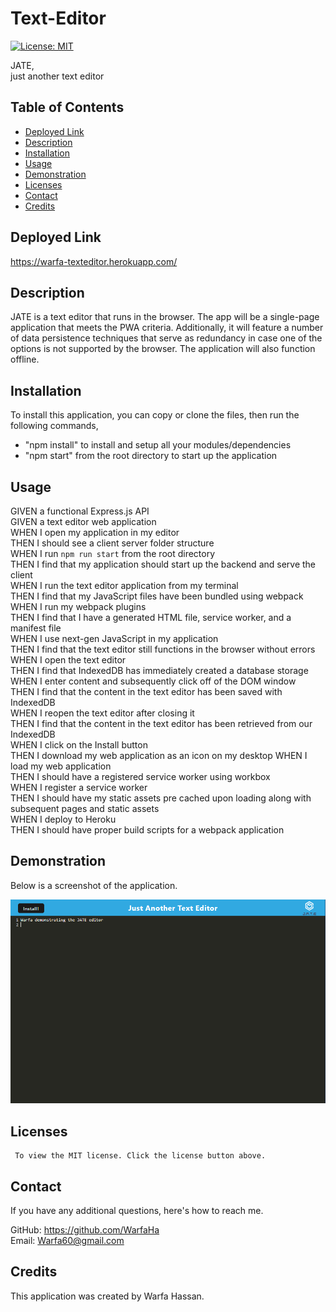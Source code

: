 # Text-Editor
[![License: MIT](https://img.shields.io/badge/License-MIT-blue.svg)](https://opensource.org/licenses/MIT)

JATE, <br/>
just another text editor

## Table of Contents
* [Deployed Link](#deployed-link)
* [Description](#description)
* [Installation](#installation)
* [Usage](#usage)
* [Demonstration](#demonstration)
* [Licenses](#licenses)
* [Contact](#contact)
* [Credits](#credits)

## Deployed Link

https://warfa-texteditor.herokuapp.com/

## Description
JATE is a text editor that runs in the browser. The app will be a single-page application that meets the PWA criteria. Additionally, it will feature a number of data persistence techniques that serve as redundancy in case one of the options is not supported by the browser. The application will also function offline.

## Installation
To install this application, you can copy or clone the files, then run the following commands,

- "npm install" to install and setup all your modules/dependencies
- "npm start" from the root directory to start up the application

## Usage

GIVEN a functional Express.js API<br/>
GIVEN a text editor web application<br/>
WHEN I open my application in my editor<br/>
THEN I should see a client server folder structure<br/>
WHEN I run `npm run start` from the root directory<br/>
THEN I find that my application should start up the backend and serve the client<br/>
WHEN I run the text editor application from my terminal<br/>
THEN I find that my JavaScript files have been bundled using webpack<br/>
WHEN I run my webpack plugins<br/>
THEN I find that I have a generated HTML file, service worker, and a manifest file<br/>
WHEN I use next-gen JavaScript in my application<br/>
THEN I find that the text editor still functions in the browser without errors<br/>
WHEN I open the text editor<br/>
THEN I find that IndexedDB has immediately created a database storage<br/>
WHEN I enter content and subsequently click off of the DOM window<br/>
THEN I find that the content in the text editor has been saved with IndexedDB<br/>
WHEN I reopen the text editor after closing it<br/>
THEN I find that the content in the text editor has been retrieved from our IndexedDB<br/>
WHEN I click on the Install button<br/>
THEN I download my web application as an icon on my desktop
WHEN I load my web application<br/>
THEN I should have a registered service worker using workbox<br/>
WHEN I register a service worker<br/>
THEN I should have my static assets pre cached upon loading along with subsequent pages and static assets<br/>
WHEN I deploy to Heroku<br/>
THEN I should have proper build scripts for a webpack application<br/>

## Demonstration 
Below is a screenshot of the application.

![Screenshot](./assets/JATE-Screenshot.PNG)

## Licenses
     To view the MIT license. Click the license button above.

## Contact
If you have any additional questions, here's how to reach me.

GitHub: https://github.com/WarfaHa  
Email: Warfa60@gmail.com

## Credits

This application was created by Warfa Hassan.
